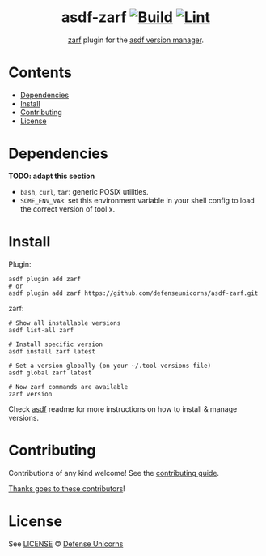 <div align="center">

# asdf-zarf [![Build](https://github.com/defenseunicorns/asdf-zarf/actions/workflows/build.yml/badge.svg)](https://github.com/defenseunicorns/asdf-zarf/actions/workflows/build.yml) [![Lint](https://github.com/defenseunicorns/asdf-zarf/actions/workflows/lint.yml/badge.svg)](https://github.com/defenseunicorns/asdf-zarf/actions/workflows/lint.yml)


[zarf](https://github.com/defenseunicorns/zarf) plugin for the [asdf version manager](https://asdf-vm.com).

</div>

# Contents

- [Dependencies](#dependencies)
- [Install](#install)
- [Contributing](#contributing)
- [License](#license)

# Dependencies

**TODO: adapt this section**

- `bash`, `curl`, `tar`: generic POSIX utilities.
- `SOME_ENV_VAR`: set this environment variable in your shell config to load the correct version of tool x.

# Install

Plugin:

```shell
asdf plugin add zarf
# or
asdf plugin add zarf https://github.com/defenseunicorns/asdf-zarf.git
```

zarf:

```shell
# Show all installable versions
asdf list-all zarf

# Install specific version
asdf install zarf latest

# Set a version globally (on your ~/.tool-versions file)
asdf global zarf latest

# Now zarf commands are available
zarf version
```

Check [asdf](https://github.com/asdf-vm/asdf) readme for more instructions on how to
install & manage versions.

# Contributing

Contributions of any kind welcome! See the [contributing guide](contributing.md).

[Thanks goes to these contributors](https://github.com/defenseunicorns/asdf-zarf/graphs/contributors)!

# License

See [LICENSE](LICENSE) © [Defense Unicorns](https://github.com/defenseunicorns/)
